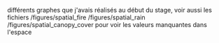 différents graphes que j'avais réalisés au début du stage, voir aussi les fichiers /figures/spatial_fire /figures/spatial_rain /figures/spatial_canopy_cover pour voir les valeurs manquantes dans l'espace

